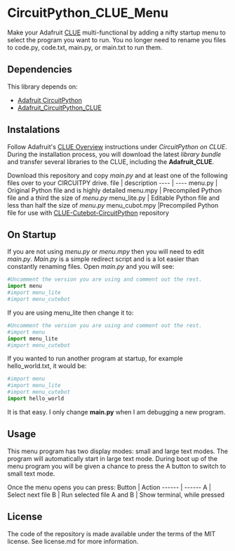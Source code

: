 # CircuitPython_CLUE_Menu
Make your Adafruit [CLUE](https://www.adafruit.com/product/4500) multi-functional by adding a nifty startup menu to select the program you want to run. You no longer need to rename you files to code.py, code.txt, main.py, or main.txt to run them.

## Dependencies
This library depends on:
* [Adafruit CircuitPython](https://github.com/adafruit/circuitpython)
* [Adafruit_CircuitPython_CLUE](https://github.com/adafruit/Adafruit_CircuitPython_CLUE)

## Instalations
Follow Adafruit's [CLUE Overview](https://learn.adafruit.com/adafruit-clue) instructions under _CircuitPython on CLUE_. During the installation process, you will download the latest _library bundle_ and transfer several libraries to the CLUE, including the __Adafruit_CLUE__.

Download this repository and copy _main.py_ and at least one of the following files over to your CIRCUITPY drive.
file | description
---- | ----
menu.py | Original Python file and is highly detailed
menu.mpy | Precompiled Python file and a third the size of _menu.py_
menu_lite.py | Editable Python file and less than half the size of _menu.py_
menu_cubot.mpy |Precompiled Python file for use with [CLUE-Cutebot-CircuitPython](https://github.com/jisforjt/CLUE-Cutebot-CircuitPython) repository

## On Startup
If you are not using _menu.py_ or _menu.mpy_ then you will need to edit _main.py_. _Main.py_ is a simple redirect script and is a lot easier than constantly renaming files. Open _main.py_ and you will see:
```python
#Uncomment the version you are using and comment out the rest.
import menu
#import menu_lite
#import menu_cutebot
```
If you are using menu_lite then change it to:
```python
#Uncomment the version you are using and comment out the rest.
#import menu
import menu_lite
#import menu_cutebot
```
If you wanted to run another program at startup, for example hello_world.txt, it would be:
```python
#import menu
#import menu_lite
#import menu_cutebot
import hello_world
```
It is that easy. I only change __main.py__ when I am debugging a new program.

## Usage
This menu program has two display modes: small and large text modes. The program will automatically start in large text mode. During boot up of the menu program you will be given a chance to press the A button to switch to small text mode.

Once the menu opens you can press:
Button | Action
------ | ------
A | Select next file
B | Run selected file
A and B | Show terminal, while pressed

## License
The code of the repository is made available under the terms of the MIT license. See license.md for more information.

